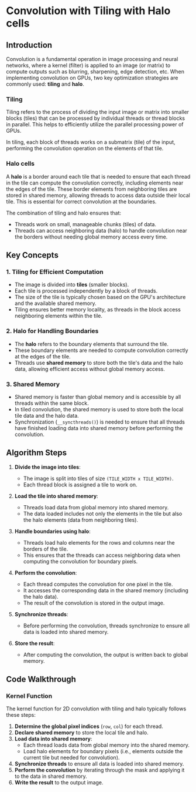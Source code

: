 # Convolution with Tiling with Halo cells

## Introduction

Convolution is a fundamental operation in image processing and neural networks, where a kernel (filter) is applied to an image (or matrix) to compute outputs such as blurring, sharpening, edge detection, etc. When implementing convolution on GPUs, two key optimization strategies are commonly used: **tiling** and **halo**.

### Tiling
Tiling refers to the process of dividing the input image or matrix into smaller blocks (tiles) that can be processed by individual threads or thread blocks in parallel. This helps to efficiently utilize the parallel processing power of GPUs. 

In tiling, each block of threads works on a submatrix (tile) of the input, performing the convolution operation on the elements of that tile.

### Halo cells
A **halo** is a border around each tile that is needed to ensure that each thread in the tile can compute the convolution correctly, including elements near the edges of the tile. These border elements from neighboring tiles are stored in shared memory, allowing threads to access data outside their local tile. This is essential for correct convolution at the boundaries.

The combination of tiling and halo ensures that:
- Threads work on small, manageable chunks (tiles) of data.
- Threads can access neighboring data (halo) to handle convolution near the borders without needing global memory access every time.

## Key Concepts

### 1. **Tiling for Efficient Computation**
   - The image is divided into **tiles** (smaller blocks).
   - Each tile is processed independently by a block of threads.
   - The size of the tile is typically chosen based on the GPU's architecture and the available shared memory.
   - Tiling ensures better memory locality, as threads in the block access neighboring elements within the tile.

### 2. **Halo for Handling Boundaries**
   - The **halo** refers to the boundary elements that surround the tile.
   - These boundary elements are needed to compute convolution correctly at the edges of the tile.
   - Threads use **shared memory** to store both the tile's data and the halo data, allowing efficient access without global memory access.

### 3. **Shared Memory**
   - Shared memory is faster than global memory and is accessible by all threads within the same block.
   - In tiled convolution, the shared memory is used to store both the local tile data and the halo data.
   - Synchronization (`__syncthreads()`) is needed to ensure that all threads have finished loading data into shared memory before performing the convolution.

## Algorithm Steps

1. **Divide the image into tiles**: 
   - The image is split into tiles of size `(TILE_WIDTH x TILE_WIDTH)`.
   - Each thread block is assigned a tile to work on.

2. **Load the tile into shared memory**:
   - Threads load data from global memory into shared memory.
   - The data loaded includes not only the elements in the tile but also the halo elements (data from neighboring tiles).

3. **Handle boundaries using halo**:
   - Threads load halo elements for the rows and columns near the borders of the tile.
   - This ensures that the threads can access neighboring data when computing the convolution for boundary pixels.

4. **Perform the convolution**:
   - Each thread computes the convolution for one pixel in the tile.
   - It accesses the corresponding data in the shared memory (including the halo data).
   - The result of the convolution is stored in the output image.

5. **Synchronize threads**: 
   - Before performing the convolution, threads synchronize to ensure all data is loaded into shared memory.

6. **Store the result**:
   - After computing the convolution, the output is written back to global memory.

## Code Walkthrough

### Kernel Function

The kernel function for 2D convolution with tiling and halo typically follows these steps:

1. **Determine the global pixel indices** (`row`, `col`) for each thread.
2. **Declare shared memory** to store the local tile and halo.
3. **Load data into shared memory**:
   - Each thread loads data from global memory into the shared memory.
   - Load halo elements for boundary pixels (i.e., elements outside the current tile but needed for convolution).
4. **Synchronize threads** to ensure all data is loaded into shared memory.
5. **Perform the convolution** by iterating through the mask and applying it to the data in shared memory.
6. **Write the result** to the output image.

